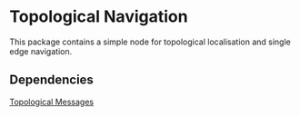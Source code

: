 # Topological Navigation

This package contains a simple node for topological localisation and single edge navigation.

## Dependencies

[Topological Messages](https://github.com/HyPAIR/topological_msgs)
